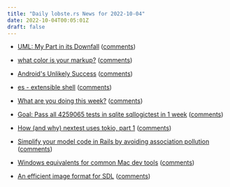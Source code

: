 ```yaml
---
title: "Daily lobste.rs News for 2022-10-04"
date: 2022-10-04T00:05:01Z
draft: false
---
```






- [UML: My Part in its Downfall](https://tratt.net/laurie/blog/2022/uml_my_part_in_its_downfall.html)
  ([comments](https://lobste.rs/s/0fvkl3/uml_my_part_its_downfall))



- [what color is your markup?](https://t-ravis.com/post/doc/what_color_is_your_markup/)
  ([comments](https://lobste.rs/s/tb84fm/what_color_is_your_markup))



- [Android's Unlikely Success](https://corecursive.com/android-with-chet-haase/)
  ([comments](https://lobste.rs/s/i2redh/android_s_unlikely_success))



- [es - extensible shell](http://wryun.github.io/es-shell/)
  ([comments](https://lobste.rs/s/qjhqmt/es_extensible_shell))



- [What are you doing this week?]()
  ([comments](https://lobste.rs/s/k7fmte/what_are_you_doing_this_week))



- [Goal: Pass all 4259065 tests in sqlite sqllogictest in 1 week](https://github.com/jamii/hytradboi-jam-2022)
  ([comments](https://lobste.rs/s/ij1bzq/goal_pass_all_4259065_tests_sqlite))



- [How (and why) nextest uses tokio, part 1](https://sunshowers.io/posts/nextest-and-tokio-1/)
  ([comments](https://lobste.rs/s/gqf2cq/how_why_nextest_uses_tokio_part_1))



- [Simplify your model code in Rails by avoiding association pollution](https://calebhearth.com/association-pollution)
  ([comments](https://lobste.rs/s/iiam3q/simplify_your_model_code_rails_by))



- [Windows equivalents for common Mac dev tools]()
  ([comments](https://lobste.rs/s/39ecq9/windows_equivalents_for_common_mac_dev))



- [An efficient image format for SDL](https://studios.ptilouk.net/superfluous-returnz/blog/2022-09-28_compression.html)
  ([comments](https://lobste.rs/s/5w1vrn/efficient_image_format_for_sdl))


